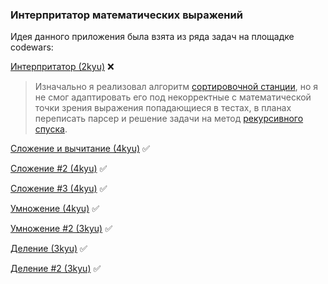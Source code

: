 ### Интерпритатор математических выражений

Идея данного приложения была взята из ряда задач на площадке codewars:

[Интерпритатор (2kyu)](https://www.codewars.com/kata/52a78825cdfc2cfc87000005) ❌
> Изначально я реализовал алгоритм [сортировочной станции](https://ru.wikipedia.org/wiki/%D0%90%D0%BB%D0%B3%D0%BE%D1%80%D0%B8%D1%82%D0%BC_%D1%81%D0%BE%D1%80%D1%82%D0%B8%D1%80%D0%BE%D0%B2%D0%BE%D1%87%D0%BD%D0%BE%D0%B9_%D1%81%D1%82%D0%B0%D0%BD%D1%86%D0%B8%D0%B8), но я не смог адаптировать его под некорректные с математической точки зрения выражения попадающиеся в тестах, в планах переписать парсер и решение задачи на метод [рекурсивного спуска](https://ru.wikipedia.org/wiki/%D0%9C%D0%B5%D1%82%D0%BE%D0%B4_%D1%80%D0%B5%D0%BA%D1%83%D1%80%D1%81%D0%B8%D0%B2%D0%BD%D0%BE%D0%B3%D0%BE_%D1%81%D0%BF%D1%83%D1%81%D0%BA%D0%B0).

[Сложение и вычитание (4kyu)](https://www.codewars.com/kata/54d130bb11b05bd224000212) ✅

[Сложение #2 (4kyu)](https://www.codewars.com/kata/525f4206b73515bffb000b21) ✅

[Сложение #3 (4kyu)](https://www.codewars.com/kata/5324945e2ece5e1f32000370) ✅

[Умножение (4kyu)](https://www.codewars.com/kata/55911ef14065454c75000062) ✅

[Умножение #2 (3kyu)](https://www.codewars.com/kata/5923fbc72eafa9bcff00011a) ✅

[Деление (3kyu)](https://www.codewars.com/kata/58dea43ff98a7e2124000169) ✅

[Деление #2 (3kyu)](https://www.codewars.com/kata/598dba93700c2c0f470000dc) ✅
